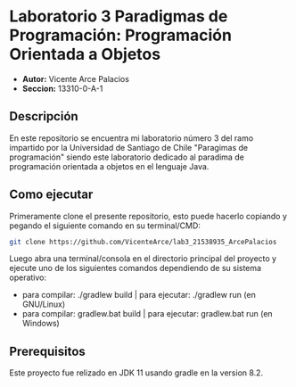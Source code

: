 # Laboratorio 3 Paradigmas de Programación: Programación Orientada a Objetos
* **Autor:** Vicente Arce Palacios
* **Seccion:** 13310-0-A-1

## Descripción
En este repositorio se encuentra mi laboratorio número 3 del ramo impartido por la Universidad de Santiago de Chile "Paragimas de programación" siendo este laboratorio dedicado al paradima de programación orientada a objetos en el lenguaje Java.

## Como ejecutar
Primeramente clone el presente repositorio, esto puede hacerlo copiando y pegando el siguiente comando en su terminal/CMD:
```sh
git clone https://github.com/VicenteArce/lab3_21538935_ArcePalacios
```
Luego abra una terminal/consola en el directorio principal del proyecto y ejecute uno de los siguientes comandos dependiendo de su sistema operativo:
* para compilar: ./gradlew build | para ejecutar: ./gradlew run (en GNU/Linux)
* para compilar: gradlew.bat build | para ejecutar: gradlew.bat run (en Windows)

## Prerequisitos
Este proyecto fue relizado en JDK 11 usando gradle en la version 8.2.
